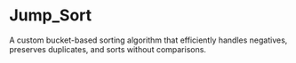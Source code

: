 # Jump_Sort
A custom bucket-based sorting algorithm that efficiently handles negatives, preserves duplicates, and sorts without comparisons.
